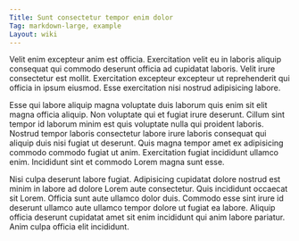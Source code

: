 ```yaml
---
Title: Sunt consectetur tempor enim dolor
Tag: markdown-large, example
Layout: wiki
---
```

Velit enim excepteur anim est officia. Exercitation velit eu in laboris aliquip consequat qui commodo deserunt officia ad cupidatat laboris. Velit irure consectetur est mollit. Exercitation excepteur excepteur ut reprehenderit qui officia in ipsum eiusmod. Esse exercitation nisi nostrud adipisicing labore.

Esse qui labore aliquip magna voluptate duis laborum quis enim sit elit magna officia aliquip. Non voluptate qui et fugiat irure deserunt. Cillum sint tempor id laborum minim est quis voluptate nulla qui proident laboris. Nostrud tempor laboris consectetur labore irure laboris consequat qui aliquip duis nisi fugiat ut deserunt. Quis magna tempor amet ex adipisicing commodo commodo fugiat ut anim. Exercitation fugiat incididunt ullamco enim. Incididunt sint et commodo Lorem magna sunt esse.

Nisi culpa deserunt labore fugiat. Adipisicing cupidatat dolore nostrud est minim in labore ad dolore Lorem aute consectetur. Quis incididunt occaecat sit Lorem. Officia sunt aute ullamco dolor duis. Commodo esse sint irure id deserunt ullamco aute ullamco tempor dolore ut fugiat ea labore. Aliquip officia deserunt cupidatat amet sit enim incididunt qui anim labore pariatur. Anim culpa officia elit incididunt.